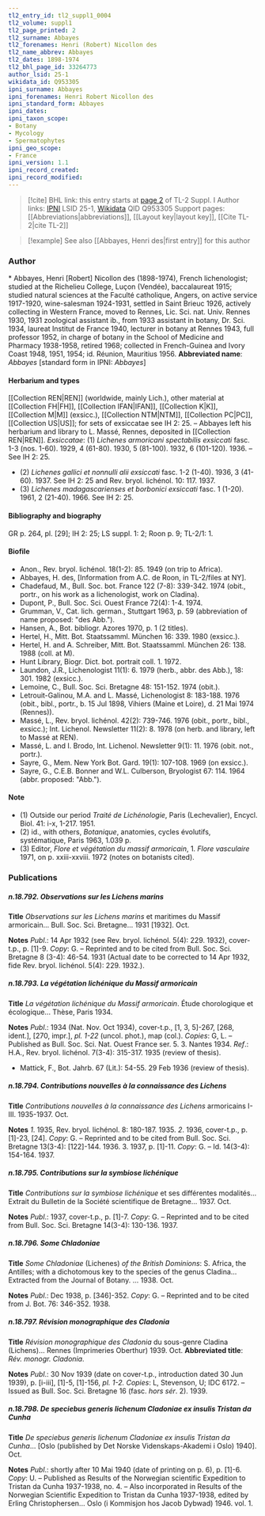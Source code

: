 ```yaml
---
tl2_entry_id: tl2_suppl1_0004
tl2_volume: suppl1
tl2_page_printed: 2
tl2_surname: Abbayes
tl2_forenames: Henri (Robert) Nicollon des
tl2_name_abbrev: Abbayes
tl2_dates: 1898-1974
tl2_bhl_page_id: 33264773
author_lsid: 25-1
wikidata_id: Q953305
ipni_surname: Abbayes
ipni_forenames: Henri Robert Nicollon des
ipni_standard_form: Abbayes
ipni_dates: 
ipni_taxon_scope: 
- Botany
- Mycology
- Spermatophytes
ipni_geo_scope: 
- France
ipni_version: 1.1
ipni_record_created: 
ipni_record_modified:
---
```


> [!cite] BHL link: this entry starts at [page 2](https://www.biodiversitylibrary.org/page/33264773) of TL-2 Suppl. I
> Author links: [IPNI](https://www.ipni.org/a/25-1) LSID 25-1, [Wikidata](https://www.wikidata.org/wiki/Q953305) QID Q953305
> Support pages: [[Abbreviations|abbreviations]], [[Layout key|layout key]], [[Cite TL-2|cite TL-2]]

> [!example] See also [[Abbayes, Henri des|first entry]] for this author

### Author

\* Abbayes, Henri \[Robert\] Nicollon des (1898-1974), French lichenologist; studied at the Richelieu College, Luçon (Vendée), baccalaureat 1915; studied natural sciences at the Faculté catholique, Angers, on active service 1917-1920, wine-salesman 1924-1931, settled in Saint Brieuc 1926, actively collecting in Western France, moved to Rennes, Lic. Sci. nat. Univ. Rennes 1930, 1931 zoological assistant ib., from 1933 assistant in botany, Dr. Sci. 1934, laureat Institut de France 1940, lecturer in botany at Rennes 1943, full professor 1952, in charge of botany in the School of Medicine and Pharmacy 1938-1958, retired 1968; collected in French-Guinea and Ivory Coast 1948, 1951, 1954; id. Réunion, Mauritius 1956. 
**Abbreviated name**: *Abbayes* \[standard form in IPNI: *Abbayes*\]

#### Herbarium and types

[[Collection REN|REN]] (worldwide, mainly Lich.), other material at [[Collection FH|FH]], [[Collection IFAN|IFAN]], [[Collection K|K]], [[Collection M|M]] (exsicc.), [[Collection NTM|NTM]], [[Collection PC|PC]], [[Collection US|US]]; for sets of exsiccatae see IH 2: 25. – Abbayes left his herbarium and library to L. Massé, Rennes, deposited in [[Collection REN|REN]].
*Exsiccatae*: (1) *Lichenes armoricani spectabilis exsiccati* fasc. 1-3 (nos. 1-60). 1929, 4 (61-80). 1930, 5 (81-100). 1932, 6 (101-120). 1936. – See IH 2: 25.
- (2) *Lichenes gallici et nonnulli alii exsiccati* fasc. 1-2 (1-40). 1936, 3 (41-60). 1937. See IH 2: 25 and Rev. bryol. lichénol. 10: 117. 1937.
- (3) *Lichenes madagascarienses et borbonici exsiccati* fasc. 1 (1-20). 1961, 2 (21-40). 1966. See IH 2: 25.

#### Bibliography and biography

GR p. 264, pl. \[29\]; IH 2: 25; LS suppl. 1: 2; Roon p. 9; TL-2/1: 1.

#### Biofile

- Anon., Rev. bryol. lichénol. 18(1-2): 85. 1949 (on trip to Africa).
- Abbayes, H. des, \[Information from A.C. de Roon, in TL-2/files at NY\].
- Chadefaud, M., Bull. Soc. bot. France 122 (7-8): 339-342. 1974 (obit., portr., on his work as a lichenologist, work on Cladina).
- Dupont, P., Bull. Soc. Sci. Ouest France 72(4): 1-4. 1974.
- Grumman, V., Cat. lich. german., Stuttgart 1963, p. 59 (abbreviation of name proposed: "des Abb.").
- Hansen, A., Bot. bibliogr. Azores 1970, p. 1 (2 titles).
- Hertel, H., Mitt. Bot. Staatssamml. München 16: 339. 1980 (exsicc.).
- Hertel, H. and A. Schreiber, Mitt. Bot. Staatssamml. München 26: 138. 1988 (coll. at M).
- Hunt Library, Biogr. Dict. bot. portrait coll. 1. 1972.
- Laundon, J.R., Lichenologist 11(1): 6. 1979 (herb., abbr. des Abb.), 18: 301. 1982 (exsicc.).
- Lemoine, C., Bull. Soc. Sci. Bretagne 48: 151-152. 1974 (obit.).
- Letrouit-Galinou, M.A. and L. Massé, Lichenologist 8: 183-188. 1976 (obit., bibl., portr., b. 15 Jul 1898, Vihiers (Maine et Loire), d. 21 Mai 1974 (Rennes)).
- Massé, L., Rev. bryol. lichénol. 42(2): 739-746. 1976 (obit., portr., bibl., exsicc.); Int. Lichenol. Newsletter 11(2): 8. 1978 (on herb. and library, left to Massé at REN).
- Massé, L. and I. Brodo, Int. Lichenol. Newsletter 9(1): 11. 1976 (obit. not., portr.).
- Sayre, G., Mem. New York Bot. Gard. 19(1): 107-108. 1969 (on exsicc.).
- Sayre, G., C.E.B. Bonner and W.L. Culberson, Bryologist 67: 114. 1964 (abbr. proposed: "Abb.").

#### Note

- (1) Outside our period *Traité de Lichénologie*, Paris (Lechevalier), Encycl. Biol. 41: i-x, 1-217. 1951.
- (2) id., with others, *Botanique*, anatomies, cycles évolutifs, systématique, Paris 1963, 1.039 p.
- (3) Editor, *Flore et végétation du massif armoricain*, 1. *Flore vasculaire* 1971, on p. xxiii-xxviii. 1972 (notes on botanists cited).

### Publications

##### n.18.792. Observations sur les Lichens marins

**Title**
*Observations sur les Lichens marins* et maritimes du Massif armoricain... Bull. Soc. Sci. Bretagne... 1931 \[1932\]. Oct.

**Notes**
*Publ*.: 14 Apr 1932 (see Rev. bryol. lichénol. 5(4): 229. 1932), cover-t.p., p. \[1\]-9. *Copy*: G. – Reprinted and to be cited from Bull. Soc. Sci. Bretagne 8 (3-4): 46-54. 1931 (Actual date to be corrected to 14 Apr 1932, fide Rev. bryol. lichénol. 5(4): 229. 1932.).

##### n.18.793. La végétation lichénique du Massif armoricain

**Title**
*La végétation lichénique du Massif armoricain*. Étude chorologique et écologique... Thèse, Paris 1934.

**Notes**
*Publ*.: 1934 (Nat. Nov. Oct 1934), cover-t.p., \[1, 3, 5\]-267, \[268, ident.\], \[270, impr.\], *pl. 1-22* (uncol. phot.), map (col.). *Copies*: G, L. – Published as Bull. Soc. Sci. Nat. Ouest France ser. 5. 3. Nantes 1934.
*Ref*.: H.A., Rev. bryol. lichénol. 7(3-4): 315-317. 1935 (review of thesis).
- Mattick, F., Bot. Jahrb. 67 (Lit.): 54-55. 29 Feb 1936 (review of thesis).

##### n.18.794. Contributions nouvelles à la connaissance des Lichens

**Title**
*Contributions nouvelles à la connaissance des Lichens* armoricains I-III. 1935-1937. Oct.

**Notes**
*1*. 1935, Rev. bryol. lichénol. 8: 180-187. 1935.
*2*. 1936, cover-t.p., p. \[1\]-23, \[24\]. *Copy*: G. – Reprinted and to be cited from Bull. Soc. Sci. Bretagne 13(3-4): \[122\]-144. 1936.
3. 1937, p. \[1\]-11. *Copy*: G. – Id. 14(3-4): 154-164. 1937.

##### n.18.795. Contributions sur la symbiose lichénique

**Title**
*Contributions sur la symbiose lichénique* et ses différentes modalités... Extrait du Bulletin de la Société scientifique de Bretagne... 1937. Oct.

**Notes**
*Publ*.: 1937, cover-t.p., p. \[1\]-7. *Copy*: G. – Reprinted and to be cited from Bull. Soc. Sci. Bretagne 14(3-4): 130-136. 1937.

##### n.18.796. Some Chladoniae

**Title**
*Some Chladoniae* (Lichenes) *of the British Dominions*: S. Africa, the Antilles; with a dichotomous key to the species of the genus Cladina... Extracted from the Journal of Botany. ... 1938. Oct.

**Notes**
*Publ*.: Dec 1938, p. \[346\]-352. *Copy*: G. – Reprinted and to be cited from J. Bot. 76: 346-352. 1938.

##### n.18.797. Révision monographique des Cladonia

**Title**
*Révision monographique des Cladonia* du sous-genre Cladina (Lichens)... Rennes (Imprimeries Oberthur) 1939. Oct.
**Abbreviated title**: *Rév. monogr. Cladonia*.

**Notes**
*Publ*.: 30 Nov 1939 (date on cover-t.p., introduction dated 30 Jun 1939), p. \[i-iii\], \[1\]-5, \[1\]-156, *pl. 1-2. Copies*: L, Stevenson, U; IDC 6172. – Issued as Bull. Soc. Sci. Bretagne 16 (fasc. *hors sér*. 2). 1939.

##### n.18.798. De speciebus generis lichenum Cladoniae ex insulis Tristan da Cunha

**Title**
*De speciebus generis lichenum Cladoniae ex insulis Tristan da Cunha*... \[Oslo (published by Det Norske Videnskaps-Akademi i Oslo) 1940\]. Oct.

**Notes**
*Publ*.: shortly after 10 Mai 1940 (date of printing on p. 6), p. \[1\]-6.
*Copy*: U. – Published as Results of the Norwegian scientific Expedition to Tristan da Cunha 1937-1938, no. 4. – Also incorporated in Results of the Norwegian Scientific Expedition to Tristan da Cunha 1937-1938, edited by Erling Christophersen... Oslo (i Kommisjon hos Jacob Dybwad) 1946. vol. 1.


